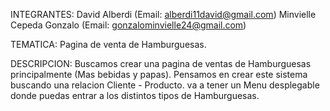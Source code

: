 INTEGRANTES:
David Alberdi (Email: alberdi11david@gmail.com)
Minvielle Cepeda Gonzalo (Email: gonzalominvielle24@gmail.com)

TEMATICA:
Pagina de venta de Hamburguesas.

DESCRIPCION:
Buscamos crear una pagina de ventas de Hamburguesas principalmente (Mas bebidas y papas). Pensamos en crear este sistema buscando una relacion Cliente - Producto.
va a tener un Menu desplegable donde puedas entrar a los distintos tipos de Hamburguesas.

